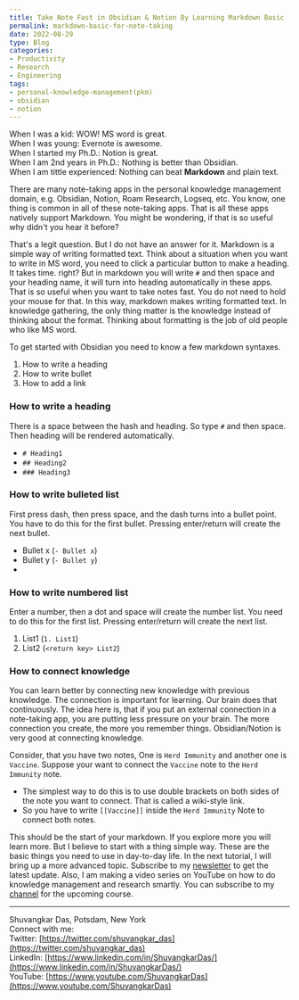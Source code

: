 ```yaml
---
title: Take Note Fast in Obsidian & Notion By Learning Markdown Basic
permalink: markdown-basic-for-note-taking
date: 2022-08-29
type: Blog
categories:
- Productivity
- Research
- Engineering
tags:
- personal-knowledge-management(pkm)
- obsidian
- notion
---
```


When I was a kid: WOW! MS word is great.  
When I was young: Evernote is awesome.  
When I started my Ph.D.: Notion is great.  
When I am 2nd years in Ph.D.: Nothing is better than Obsidian.  
When I am tittle experienced: Nothing can beat **Markdown** and plain text.   

There are many note-taking apps in the personal knowledge management domain, e.g. Obsidian, Notion, Roam Research, Logseq, etc. You know, one thing is common in all of these note-taking apps. That is all these apps natively support Markdown. You might be wondering, if that is so useful why didn't you hear it before? 

That's a legit question. But I do not have an answer for it. Markdown is a simple way of writing formatted text. Think about a situation when you want to write in MS word, you need to click a particular button to make a heading. It takes time. right? But in markdown you will write `#` and then space and your heading name, it will turn into heading automatically in these apps. That is so useful when you want to take notes fast. You do not need to hold your mouse for that. In this way, markdown makes writing formatted text. In knowledge gathering, the only thing matter is the knowledge instead of thinking about the format. Thinking about formatting is the job of old people who like MS word. 

To get started with Obsidian you need to know a few markdown syntaxes.
1. How to write a heading 
2. How to write bullet
3. How to add a link

### How to write a heading 
There is a space between the hash and heading. So type `#`  and then space. Then heading will be rendered automatically.
- `# Heading1`  
- `## Heading2` 
- `### Heading3`

### How to write bulleted list 
First press dash, then press space, and the dash turns into a bullet point. You have to do this for the first bullet. Pressing enter/return will create the next bullet.
- Bullet x (`- Bullet x`)
- Bullet y (`- Bullet y`)
- 

### How to write numbered list
Enter a number, then a dot and space will create the number list. You need to do this for the first list. Pressing enter/return will create the next list.
1. List1 (`1. List1`)
2. List2 (`<return key> List2`)

### How to connect knowledge
You can learn better by connecting new knowledge with previous knowledge. The connection is important for learning. Our brain does that continuously. The idea here is, that if you put an external connection in a note-taking app, you are putting less pressure on your brain. The more connection you create, the more you remember things.  Obsidian/Notion is very good at connecting knowledge. 

Consider, that you have two notes, One is `Herd Immunity` and another one is `Vaccine`. Suppose your want to connect the `Vaccine` note to the `Herd Immunity` note. 
- The simplest way to do this is to use double brackets on both sides of the note you want to connect. That is called a wiki-style link.
- So you have to write `[[Vaccine]]` inside the `Herd Immunity` Note to connect both notes. 

This should be the start of your markdown. If you explore more you will learn more. But I believe to start with a thing simple way. These are the basic things you need to use in day-to-day life. In the next tutorial, I will bring up a more advanced topic. Subscribe to my [newsletter](https://newsletter.shuvangkardas.com/) to get the latest update. Also, I am making a video series on YouTube on how to do knowledge management and research smartly. You can subscribe to my [channel](https://www.youtube.com/ShuvangkarDas) for the upcoming course. 

---
Shuvangkar Das, Potsdam, New York  
Connect with me:  
Twitter: [https://twitter.com/shuvangkar_das](https://twitter.com/shuvangkar_das)  
LinkedIn: [https://www.linkedin.com/in/ShuvangkarDas/](https://www.linkedin.com/in/ShuvangkarDas/)  
YouTube: [https://www.youtube.com/ShuvangkarDas](https://www.youtube.com/ShuvangkarDas)  
